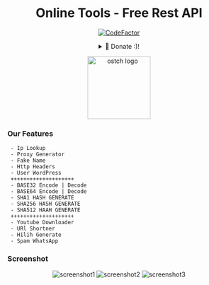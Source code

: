 <div align="center">
 
# Online Tools - Free Rest API
[![CodeFactor](https://www.codefactor.io/repository/github/ibnusyawall/ostch/badge/master)](https://www.codefactor.io/repository/github/ibnusyawall/ostch/overview/master)
<details>
 <summary>🥟 Donate :)!</summary>

 [Saweria](https://saweria.co/donate/indonesiaroleplay)
 
</details>
</div>

<p align="center">
  <img alt="ostch logo" src="https://github.com/ibnusyawall/ostch/blob/master/screenshot/logo.png" height="142"/>
</p>

### Our Features
```
 - Ip Lookup
 - Proxy Generator
 - Fake Name
 - Http Headers
 - User WordPress
 ++++++++++++++++++++
 - BASE32 Encode | Decode
 - BASE64 Encode | Decode
 - SHA1 HASH GENERATE
 - SHA256 HASH GENERATE
 - SHA512 HAAH GENERATE
 ++++++++++++++++++++
 - Youtube Downloader
 - URl Shortner
 - Hilih Generate
 - Spam WhatsApp  
```

### Screenshot
<p align="center">
  <img alt="screenshot1" src="https://github.com/ibnusyawall/ostch/blob/master/screenshot/ss1.jpg"/>
  <img alt="screenshot2" src="https://github.com/ibnusyawall/ostch/blob/master/screenshot/ss2.jpg"/>
  <img alt="screenshot3" src="https://github.com/ibnusyawall/ostch/blob/master/screenshot/ss3.jpg"/>
</p>
